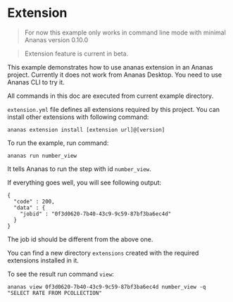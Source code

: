 # Extension

> For now this example only works in command line mode with minimal Ananas version 0.10.0

> Extension feature is current in beta.

This example demonstrates how to use ananas extension in an Ananas project. Currently it does not work from Ananas Desktop. You need to use Ananas CLI to try it.

All commands in this doc are executed from current example directory.

`extension.yml` file defines all extensions required by this project. You can install other extensions with following command:

```
ananas extension install [extension url]@[version]
```

To run the example, run command:

```
ananas run number_view
```
It tells Ananas to run the step with id `number_view`.

If everything goes well, you will see following output:

```
{
  "code" : 200,
  "data" : {
    "jobid" : "0f3d0620-7b40-43c9-9c59-87bf3ba6ec4d"
  }
}
```

The job id should be different from the above one. 

You can find a new directory `extensions` created with the required extensions installed in it.

To see the result run command `view`:

```
ananas view 0f3d0620-7b40-43c9-9c59-87bf3ba6ec4d number_view -q "SELECT RATE FROM PCOLLECTION"
```





